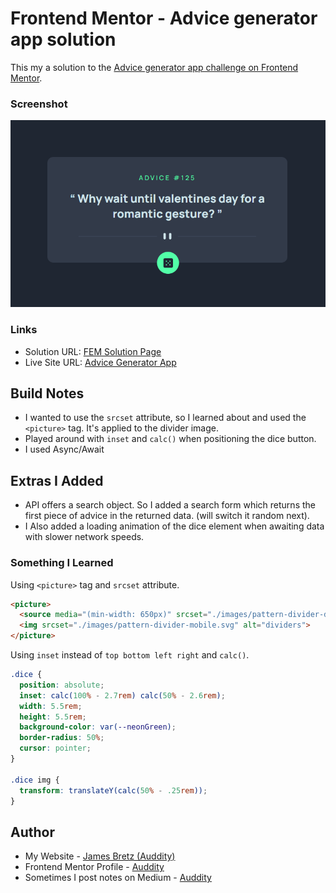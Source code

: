 # Frontend Mentor - Advice generator app solution

This my a solution to the [Advice generator app challenge on Frontend Mentor](https://www.frontendmentor.io/challenges/advice-generator-app-QdUG-13db). 

### Screenshot

![](./images/AdviceGenScreenShot.png)

### Links

- Solution URL: [FEM Solution Page](https://www.frontendmentor.io/solutions/advice-app-using-asyncawait-javascript-Bk4oGUOr9)
- Live Site URL: [Advice Generator App](https://fem-advice-generator-app-seven.vercel.app/)

## Build Notes
- I wanted to use the `srcset` attribute, so I learned about and used the `<picture>` tag.  It's applied to the divider image.
- Played around with `inset` and `calc()` when positioning the dice button.
- I used Async/Await

## Extras I Added
- API offers a search object. So I added a search form which returns the first piece of advice in the returned data. (will switch it random next).
- I Also added a loading animation of the dice element when awaiting data with slower network speeds.

### Something I Learned

Using `<picture>` tag and `srcset` attribute.
```html
<picture>
  <source media="(min-width: 650px)" srcset="./images/pattern-divider-desktop.svg">
  <img srcset="./images/pattern-divider-mobile.svg" alt="dividers">
</picture>
```

Using `inset` instead of `top bottom left right` and `calc()`.
```css
.dice {
  position: absolute;
  inset: calc(100% - 2.7rem) calc(50% - 2.6rem);
  width: 5.5rem;
  height: 5.5rem;
  background-color: var(--neonGreen);
  border-radius: 50%;
  cursor: pointer;
}

.dice img {
  transform: translateY(calc(50% - .25rem));
}
```

## Author
- My Website - [James Bretz (Auddity)](https://auddity.netlify.app/)
- Frontend Mentor Profile - [Auddity](https://www.frontendmentor.io/profile/Auddity)
- Sometimes I post notes on Medium - [Auddity](https://medium.com/@jay.auddity)